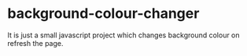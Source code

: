 # background-colour-changer
It is just a small javascript project which changes background colour on refresh the page.
